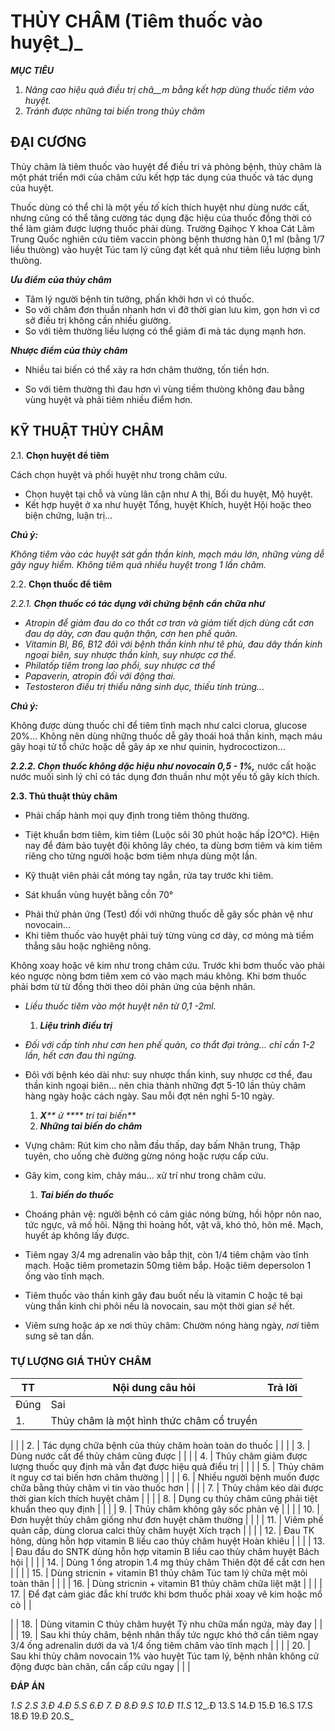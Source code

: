 # THỦY CHÂM (Tiêm thuốc vào huyệt_)_

_**MỤC TIÊU**_

1. _Nâng cao hiệu quả điều trị châ__m bằng kết hợp dùng thuốc tiêm vào huyệt._
2. _Tránh được những tai biến trong thủy châm_

## ĐẠI CƯƠNG

Thủy châm là tiêm thuốc vào huyệt để điều tri và phòng bệnh, thủy châm là một phát triển mới của châm cứu kết hợp tác dụng của thuốc và tác dụng của huyệt.

Thuốc dùng có thể chỉ là một yếu _tố_ kích thích huyệt như dùng nước cất, nhưng cũng có thể tăng cường tác dụng đặc hiệu của thuốc đồng thời có thể làm giảm được lượng thuốc phải dùng. Trường Đạihọc Y khoa Cát Lâm Trung Quốc nghiên cứu tiêm vaccin phòng bệnh thương hàn 0,1 ml (bằng 1/7 liều thưòng) vào huyệt Túc tam lý cũng đạt kết quả như tiêm liều lượng bình thưòng.

_**Ưu điểm của thủy châm**_

- Tâm lý người bệnh tin tưởng, phấn khởi hơn vì có thuốc.
- So với châm đơn thuần nhanh hơn vì đỡ thời gian lưu kim, gọn hơn vì cơ sở điều trị không cần nhiều giường.
- So với tiêm thường liều lượng có thể giảm đi mà tác dụng mạnh hơn.

_**Nhược điểm của thủy châm**_

- Nhiều tai biến có thể xảy ra hơn châm thường, tốn tiền hơn.

- So với tiêm thường thì đau hơn vì vùng tiềm thưòng không đau bằng vùng huyệt và phải tiêm nhiều điểm hơn.

## KỸ THUẬT THỦY CHÂM

2.1. **Chọn huyệt để tiêm**

Cách chọn huyệt và phối huyệt như trong châm cứu.

- Chọn huyệt tại chỗ và vùng lân cận như A thị, Bối du huyệt, Mộ huyệt.
- Kết hợp huyệt ở xa như huyệt Tổng, huyệt Khích, huyệt Hội hoặc theo biện chứng, luận trị...

_**Chú ỷ:**_

_Không tiêm vào các huyệt sát gần thần kinh, mạch máu lớn, những vùng dễ gây nguy hiểm. Không tiêm quá nhiều huyệt trong 1 lần châm._

2.2. **Chọn thuốc để tiêm**

_2.2.1. **Chọn thuốc có tác dụng vớỉ chứng bệnh cẩn chữa như**_

- _Atropin để giảm đau do co thắt cơ trơn và giảm tiết dịch dùng cắt cơn đau dạ dày, cơn đau quặn thận, cơn hen phế quản._
- _Vitamin Bl, B6, B12 đôì với bệnh thần kinh như tê phù, đau dây thần kinh ngoại biên, suy nhược thần kỉnh, suy nhược cơ thể._
- _Philatốp tiêm trong lao phổi, suy nhược cơ thể_
- _Papaverin, atropin đối với động thai._
- _Testosteron điều trị thiểu năng sinh dục, thiếu tinh trùng..._

_**Chú ý:**_

Không được dùng thuốc chỉ để tiêm tĩnh mạch như calci clorua, glucose 20%... Không nên dùng những thuốc dễ gây thoái hoá thần kinh, mạch máu gây hoại tử tổ chức hoặc dễ gây áp xe như quinin, hydrococtizon...

_**2.2.2. Chọn thuốc không dặc hiệu như novocain 0,5 - 1%,**_ nước cất hoặc nước muối sinh lý chỉ có tác dụng đơn thuần như một yếu tố gây kích thích.

**2.3. Thủ thuật thủy châm**

- Phải chấp hành mọi quy định trong tiêm thông thường.

+ Tiệt khuẩn bơm tiêm, kim tiêm (Luộc sôi 30 phút hoặc hấp Ỉ2O°C). Hiện nay để đảm bảo tuyệt đội không lây chéo, ta dùng bơm tiêm và kim tiêm riêng cho từng người hoặc bơm tiêm nhựa dùng một lần.

+ Kỹ thuật viên phải cắt móng tay ngắn, rửa tay trước khi tiêm.

+ Sát khuẩn vùng huyệt bằng cồn 70°

- Phải thử phản ứng (Test) đối với những thuốc dễ gây sốc phản vệ như novocain...
- Khi tiêm thuốc vào huyệt phải tuỳ từng vùng cơ dày, cơ mỏng mà tiềm thẳng sâu hoặc nghiêng nông.

Không xoay hoặc vê kim như trong châm cứu. Trước khi bơm thuốc vào phải kéo ngược nòng bơm tiêm xem có vào mạch máu không. Khi bơm thuốc phải bơm từ từ đồng thời theo dõi phản ứng của bệnh nhân.

- _Liều thuốc tiêm vào một huyệt nên từ 0,1 -2ml._

  1. _**Liệu trình điều trị**_

- _Đối với cấp tính như cơn hen phế quản, co thắt đại tràng... chỉ cần 1-2 lần, hết cơn đau thì ngừng._
- Đôì với bệnh kéo dài như: suy nhược thần kinh, suy nhược cơ thể, đau thần kinh ngoại biên... nên chia thành những đợt 5-10 lần thủy châm hàng ngày hoặc cách ngày. Sau mỗi đợt nên nghỉ 5-10 ngày.

  1. _**X**** ử **** trí tai biến**_
    1. _**Những tai biến do châm**_

- Vựng châm: Rút kim cho nằm đầu thấp, day bấm Nhân trung, Thập tuyên, cho uống chè đường gừng nóng hoặc rượu cấp cứu.
- Gãy kim, cong kim, chảy máu... xử trí như trong châm cứu.

    1. _**Tai biến do thuốc**_

- Choáng phản vệ: người bệnh có cảm giác nóng bừng, hồi hộpr nôn nao, tức ngực, vã mố hôi. Nặng thì hoảng hốt, vật vã, khó thỏ, hôn mê. Mạch, huyết áp không lấy được.
- Tiêm ngay 3/4 mg adrenalin vào bắp thịt, còn 1/4 tiêm chậm vào tĩnh mạch. Hoặc tiêm prometazin 50mg tiêm bắp. Hoặc tiêm depersolon 1 ống vào tĩnh mạch.
- Tiêm thuốc vào thần kinh gây đau buốt nếu là vitamin C hoặc tê bại vùng thần kinh chi phôi nếu là novocain, sau một thời gian _sẽ_ hết.
- Viêm sưng hoặc áp xe nơi thủy châm: Chườm nóng hàng ngày, _nơi_ tiêm sưng sẽ tan dần.

### TỰ LƯỢNG GIÁ THỦY CHÂM

| **TT**| **Nội dung câu hỏi**| **Trả lời**|
| --- | --- | --- |
| Đúng | Sai |
| 1. | Thủy châm là một hình thức châm cổ truyền |
 |
 |
| 2. | Tác dụng chữa bệnh của thủy châm hoàn toàn do thuốc |
 |
 |
| 3. | Dùng nước cất để thủy châm cũng được |
 |
 |
| 4. | Thủy châm giảm được lượng thuốc quy định mà vẫn đạt được hiệu quả điểu trị |
 |
 |
| 5. | Thủy châm ít nguy cơ tai biến hơn châm thường |
 |
 |
| 6. | Nhiều người bệnh muốn được chữa bằng thủy châm vì tin vào thuốc hơn |
 |
 |
| 7. | Thủy châm kéo dài được thời gian kích thích huyệt châm |
 |
 |
| 8. | Dụng cụ thủy châm cũng phải tiệt khuẩn theo quy định |
 |
 |
| 9. | Thủy châm không gây sốc phản vệ |
 |
 |
| 10. | Đơn huyệt thủy châm giống như đơn huyệt châm thường |
 |
 |
| 11. | Viêm phế quản cấp, dùng clorua calci thủy châm huyệt Xích trạch |
 |
 |
| 12. | Đau TK hông, dùng hỗn hợp vitamin B liều cao thủy châm huyệt Hoàn khiêu |
 |
 |
| 13. | Đau đầu do SNTK dùng hỗn hợp vitamin B liều cao thủy châm huyệt Bách hội |
 |
 |
| 14. | Dùng 1 ống atropin 1.4 mg thủy châm Thiên đột để cắt cơn hen |
 |
 |
| 15. | Dùng stricnin + vitamin B1 thủy châm Túc tam lý chữa mệt mỏi toàn thân |
 |
 |
| 16. | Dùng stricnin + vitamin B1 thủy châm chữa liệt mặt |
 |
 |
| 17. | Để đạt cảm giác đắc khí trước khi bơm thuốc phải xoay vê kim hoặc mổ cò |
 |

 |
| 18. | Dùng vitamin C thủy châm huyệt Tý nhu chữa mẩn ngứa, mày đay |
 |
 |
| 19. | Sau khi thủy châm, bệnh nhân thấy tức ngực khó thở cần tiêm ngay 3/4 ống adrenalin dưới da và 1/4 ống tiêm châm vào tĩnh mạch |
 |
 |
| 20. | Sau khi thủy châm novocain 1% vào huyệt Túc tam lý, bệnh nhân không cử động được bàn chân, cẩn cấp cứu ngay |
 |
 |

**ĐÁP ÁN**

_1.S 2.S 3.Đ 4.Đ 5.S 6.Đ 7. Đ 8.Đ 9.S 10.Đ 11.S_ 12_.Đ 13.S 14.Đ 15.Đ 16.S 17.S 18.Đ 19.Đ 20.S_

